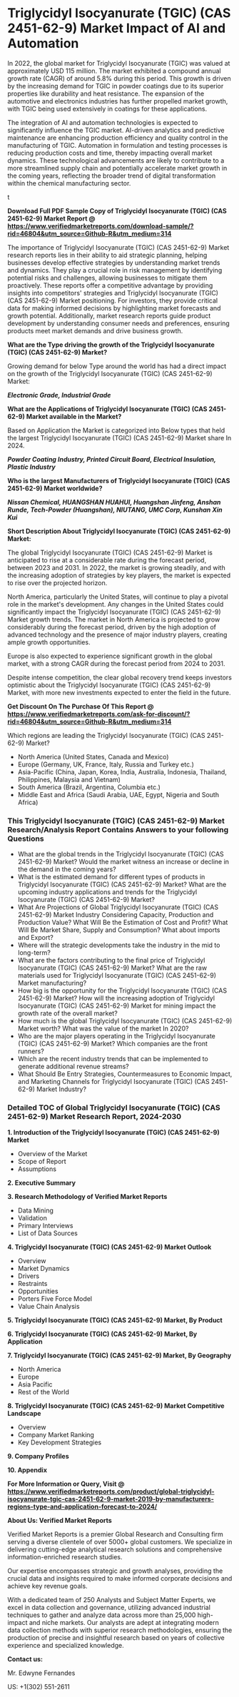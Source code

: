<meta name="title" content="Global Triglycidyl Isocyanurate (TGIC) (CAS 2451-62-9) Market Impact of AI and Automation"><meta name="description" content="In 2022, the global market for Triglycidyl Isocyanurate (TGIC) was valued at approximately USD 115 million. The market exhibited a compound annual growth rate (CAGR) o"><meta name="title" content="Triglycidyl Isocyanurate (TGIC) (CAS 2451-62-9) Market Size, Share, Scope, Trends, Growth, Opportunities, Analysis, Forecast"><h1>Triglycidyl Isocyanurate (TGIC) (CAS 2451-62-9) Market Impact of AI and Automation</h1><p>In 2022, the global market for Triglycidyl Isocyanurate (TGIC) was valued at approximately USD 115 million. The market exhibited a compound annual growth rate (CAGR) of around 5.8% during this period. This growth is driven by the increasing demand for TGIC in powder coatings due to its superior properties like durability and heat resistance. The expansion of the automotive and electronics industries has further propelled market growth, with TGIC being used extensively in coatings for these applications.</p><p>The integration of AI and automation technologies is expected to significantly influence the TGIC market. AI-driven analytics and predictive maintenance are enhancing production efficiency and quality control in the manufacturing of TGIC. Automation in formulation and testing processes is reducing production costs and time, thereby impacting overall market dynamics. These technological advancements are likely to contribute to a more streamlined supply chain and potentially accelerate market growth in the coming years, reflecting the broader trend of digital transformation within the chemical manufacturing sector.</p>t</p><p id="" class=""><strong>Download Full PDF Sample Copy of Triglycidyl Isocyanurate (TGIC) (CAS 2451-62-9) Market Report @ <a href="https://www.verifiedmarketreports.com/download-sample/?rid=46804&utm_source=Github-R&utm_medium=314" target="_blank">https://www.verifiedmarketreports.com/download-sample/?rid=46804&utm_source=Github-R&utm_medium=314</a></strong></p><p>The importance of&nbsp;Triglycidyl Isocyanurate (TGIC) (CAS 2451-62-9) Market research reports lies in their ability to aid strategic planning, helping businesses develop effective strategies by understanding market trends and dynamics. They play a crucial role in risk management by identifying potential risks and challenges, allowing businesses to mitigate them proactively. These reports offer a competitive advantage by providing insights into competitors' strategies and Triglycidyl Isocyanurate (TGIC) (CAS 2451-62-9) Market positioning. For investors, they provide critical data for making informed decisions by highlighting market forecasts and growth potential. Additionally, market research reports guide product development by understanding consumer needs and preferences, ensuring products meet market demands and drive business growth.</p><p><strong>What are the&nbsp;Type driving the growth of the Triglycidyl Isocyanurate (TGIC) (CAS 2451-62-9) Market?</strong></p><p id="" class="">Growing demand for below Type around the world has had a direct impact on the growth of the Triglycidyl Isocyanurate (TGIC) (CAS 2451-62-9) Market:</p><em><strong>Electronic Grade, Industrial Grade</strong></em></p><strong>What are the&nbsp;Applications&nbsp;of Triglycidyl Isocyanurate (TGIC) (CAS 2451-62-9) Market available in the Market?</strong></p><p id="" class="">Based on Application the Market is categorized into Below types that held the largest Triglycidyl Isocyanurate (TGIC) (CAS 2451-62-9) Market share In 2024.</p><em><strong>Powder Coating Industry, Printed Circuit Board, Electrical Insulation, Plastic Industry</strong></em></p><strong>Who is the largest Manufacturers of Triglycidyl Isocyanurate (TGIC) (CAS 2451-62-9) Market worldwide?</strong></p><p><em><strong>Nissan Chemical, HUANGSHAN HUAHUI, Huangshan Jinfeng, Anshan Runde, Tech-Powder (Huangshan), NIUTANG, UMC Corp, Kunshan Xin Kui</strong></em></p><p id="" class=""><strong>Short Description About Triglycidyl Isocyanurate (TGIC) (CAS 2451-62-9) Market:</strong></p><p>The global Triglycidyl Isocyanurate (TGIC) (CAS 2451-62-9) Market is anticipated to rise at a considerable rate during the forecast period, between 2023 and 2031. In 2022, the market is growing steadily, and with the increasing adoption of strategies by key players, the market is expected to rise over the projected horizon.</p><p>North America, particularly the United States, will continue to play a pivotal role in the market's development. Any changes in the United States could significantly impact the Triglycidyl Isocyanurate (TGIC) (CAS 2451-62-9) Market growth trends. The market in North America is projected to grow considerably during the forecast period, driven by the high adoption of advanced technology and the presence of major industry players, creating ample growth opportunities.</p><p>Europe is also expected to experience significant growth in the global market, with a strong CAGR during the forecast period from 2024 to 2031.</p><p>Despite intense competition, the clear global recovery trend keeps investors optimistic about the Triglycidyl Isocyanurate (TGIC) (CAS 2451-62-9) Market, with more new investments expected to enter the field in the future.</p><p id="" class=""><strong>Get Discount On The Purchase Of This Report @ <a href="https://www.verifiedmarketreports.com/ask-for-discount/?rid=46804&utm_source=Github-R&utm_medium=314" target="_blank">https://www.verifiedmarketreports.com/ask-for-discount/?rid=46804&utm_source=Github-R&utm_medium=314</a></strong></p>Which regions are leading the Triglycidyl Isocyanurate (TGIC) (CAS 2451-62-9) Market?</p><ul><li>North America (United States, Canada and Mexico)</li><li>Europe (Germany, UK, France, Italy, Russia and Turkey etc.)</li><li>Asia-Pacific (China, Japan, Korea, India, Australia, Indonesia, Thailand, Philippines, Malaysia and Vietnam)</li><li>South America (Brazil, Argentina, Columbia etc.)</li><li>Middle East and Africa (Saudi Arabia, UAE, Egypt, Nigeria and South Africa)</li></ul><h3 id="" class="">This Triglycidyl Isocyanurate (TGIC) (CAS 2451-62-9) Market Research/Analysis Report Contains Answers to your following Questions</h3><ul><li>What are the global trends in the Triglycidyl Isocyanurate (TGIC) (CAS 2451-62-9) Market? Would the market witness an increase or decline in the demand in the coming years?</li><li>What is the estimated demand for different types of products in Triglycidyl Isocyanurate (TGIC) (CAS 2451-62-9) Market? What are the upcoming industry applications and trends for the Triglycidyl Isocyanurate (TGIC) (CAS 2451-62-9) Market?</li><li>What Are Projections of Global Triglycidyl Isocyanurate (TGIC) (CAS 2451-62-9) Market Industry Considering Capacity, Production and Production Value? What Will Be the Estimation of Cost and Profit? What Will Be Market Share, Supply and Consumption? What about imports and Export?</li><li>Where will the strategic developments take the industry in the mid to long-term?</li><li>What are the factors contributing to the final price of Triglycidyl Isocyanurate (TGIC) (CAS 2451-62-9) Market? What are the raw materials used for Triglycidyl Isocyanurate (TGIC) (CAS 2451-62-9) Market manufacturing?</li><li>How big is the opportunity for the Triglycidyl Isocyanurate (TGIC) (CAS 2451-62-9) Market? How will the increasing adoption of Triglycidyl Isocyanurate (TGIC) (CAS 2451-62-9) Market for mining impact the growth rate of the overall market?</li><li>How much is the global Triglycidyl Isocyanurate (TGIC) (CAS 2451-62-9) Market worth? What was the value of the market In 2020?</li><li>Who are the major players operating in the Triglycidyl Isocyanurate (TGIC) (CAS 2451-62-9) Market? Which companies are the front runners?</li><li>Which are the recent industry trends that can be implemented to generate additional revenue streams?</li><li>What Should Be Entry Strategies, Countermeasures to Economic Impact, and Marketing Channels for Triglycidyl Isocyanurate (TGIC) (CAS 2451-62-9) Market Industry?</li></ul><h3 id="" class="">Detailed TOC of Global Triglycidyl Isocyanurate (TGIC) (CAS 2451-62-9) Market Research Report, 2024-2030</h3><p id="" class=""><strong>1. Introduction of the Triglycidyl Isocyanurate (TGIC) (CAS 2451-62-9) Market</strong></p><ul><li>Overview of the Market</li><li>Scope of Report</li><li>Assumptions</li></ul><p id="" class=""><strong>2. Executive Summary</strong></p><p id="" class=""><strong>3. Research Methodology of Verified Market Reports</strong></p><ul><li>Data Mining</li><li>Validation</li><li>Primary Interviews</li><li>List of Data Sources</li></ul><p id="" class=""><strong>4. Triglycidyl Isocyanurate (TGIC) (CAS 2451-62-9) Market Outlook</strong></p><ul><li>Overview</li><li>Market Dynamics</li><li>Drivers</li><li>Restraints</li><li>Opportunities</li><li>Porters Five Force Model</li><li>Value Chain Analysis</li></ul><p id="" class=""><strong>5. Triglycidyl Isocyanurate (TGIC) (CAS 2451-62-9) Market, By Product</strong></p><p id="" class=""><strong>6. Triglycidyl Isocyanurate (TGIC) (CAS 2451-62-9) Market, By Application</strong></p><p id="" class=""><strong>7. Triglycidyl Isocyanurate (TGIC) (CAS 2451-62-9) Market, By Geography</strong></p><ul><li>North America</li><li>Europe</li><li>Asia Pacific</li><li>Rest of the World</li></ul><p id="" class=""><strong>8. Triglycidyl Isocyanurate (TGIC) (CAS 2451-62-9) Market Competitive Landscape</strong></p><ul><li>Overview</li><li>Company Market Ranking</li><li>Key Development Strategies</li></ul><p id="" class=""><strong>9. Company Profiles</strong></p><p id="" class=""><strong>10. Appendix</strong></p><p id="" class=""><strong>For More Information or Query, Visit @ <a href="https://www.verifiedmarketreports.com/product/global-triglycidyl-isocyanurate-tgic-cas-2451-62-9-market-2019-by-manufacturers-regions-type-and-application-forecast-to-2024/" target="_blank">https://www.verifiedmarketreports.com/product/global-triglycidyl-isocyanurate-tgic-cas-2451-62-9-market-2019-by-manufacturers-regions-type-and-application-forecast-to-2024/</a></strong></p><p id="" class=""><strong>About Us: Verified Market Reports</strong></p><p id="" class="">Verified Market Reports is a premier Global Research and Consulting firm serving a diverse clientele of over 5000+ global customers. We specialize in delivering cutting-edge analytical research solutions and comprehensive information-enriched research studies.</p><p id="" class="">Our expertise encompasses strategic and growth analyses, providing the crucial data and insights required to make informed corporate decisions and achieve key revenue goals.</p><p id="" class="">With a dedicated team of 250 Analysts and Subject Matter Experts, we excel in data collection and governance, utilizing advanced industrial techniques to gather and analyze data across more than 25,000 high-impact and niche markets. Our analysts are adept at integrating modern data collection methods with superior research methodologies, ensuring the production of precise and insightful research based on years of collective experience and specialized knowledge.</p><p id="" class=""><strong>Contact us:</strong></p><p id="" class="">Mr. Edwyne Fernandes</p><p id="" class="">US: +1(302) 551-2611</p>